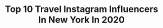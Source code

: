---
title: Top 10 Travel Instagram Influencers In New York In 2020
description: >-
  Find top travel Instagram influencers in New York in 2020. Most popular hashtags: #newyork #nyc #travel #newyorkcity.
platform: Instagram
profiles:
  - username: "asami812"
    fullname: >-
      nailedbyasami
    location: "United States"
    followers: 17906
    engagement: 345
    commentsToLikes: 0.015111
    id: ck15sr66weev10i196kg259qa
    verified: false
    hashtags: ""
  - username: "cinthiaspoon"
    fullname: >-
      CinthiaSpoon
    location: "United States"
    followers: 119373
    engagement: 126
    commentsToLikes: 0.052292
    id: ck55koztkzsgp0i11ijbi5dft
    verified: false
    hashtags: "#fauxfur, #paris, #amsterdam, #cleveland"
  - username: "newyorker"
    fullname: >-
      NewYorker🗽
    location: "United States"
    followers: 83089
    engagement: 440
    commentsToLikes: 0.014203
    id: ck55l2hm90lhu0i115kx06ebk
    verified: false
    hashtags: "#newyorkarea, #brooklyn, #picturesofnewyork, #travelingthroughnyc"
  - username: "albertwears"
    fullname: >-
      Albert Groshenko
    location: "United States"
    followers: 25804
    engagement: 228
    commentsToLikes: 0.012574
    id: ck6tjj58j2tjv0j710qvlom0t
    verified: false
    hashtags: "#styleformen, #paris, #gentleman, #jamessoho"
  - username: "adamovaphoto"
    fullname: >-
      📷 NEW YORK ❤️
    location: "United States"
    followers: 8042
    engagement: 390
    commentsToLikes: 0.041723
    id: ck15ql83g3djk0i19y19te4ot
    verified: false
    hashtags: "#miami, #photographernewyork, #brooklyn, #dreamscometrue"
  - username: "nyclivesnyc"
    fullname: >-
      New York City 📸 🌃❤️
    location: "United States"
    followers: 35888
    engagement: 614
    commentsToLikes: 0.007620
    id: ck15r9pg06unm0i19evjtobo9
    verified: false
    hashtags: "#oneworldtradecenter, #yellowtaxi, #newyorknights, #empirestateofmind"
  - username: "here.be.barr"
    fullname: >-
      🎥Travel Host . Jon Barr
    location: "United States"
    followers: 22506
    engagement: 295
    commentsToLikes: 0.093798
    id: ck0tygq34mqw70i1953qyjmwv
    verified: false
    hashtags: "#nyc, #aguadilla, #shotoniphone, #newyorkarea"
  - username: "simandjane"
    fullname: >-
      𝚂𝙸𝙼 ﹠𝙹𝙰𝙽𝙴
    location: "United States"
    followers: 2006
    engagement: 2654
    commentsToLikes: 0.058856
    id: ck0w041tjc9si0i19b7im9s5l
    verified: false
    hashtags: "#hrvatska, #dronestagram, #iloveyou, #chocolatelab"
  - username: "its_annelizabeth"
    fullname: >-
      Anna
    location: "United States"
    followers: 2517
    engagement: 2207
    commentsToLikes: 0.054738
    id: ck14k3xbenm4e0i19m534l2bb
    verified: false
    hashtags: "#puertorico, #vanleeuwenicecream, #fondue, #beautifulplace"
  - username: "hayliemac8"
    fullname: >-
      Haylie McCleney, MS, CSCS
    location: "United States"
    followers: 36481
    engagement: 571
    commentsToLikes: 0.011994
    id: ck5c7y5g88ezd0i11gucz9ded
    verified: true
    hashtags: "#tokyo2020, #happyholidays, #tistheseason, #teamnb"
---